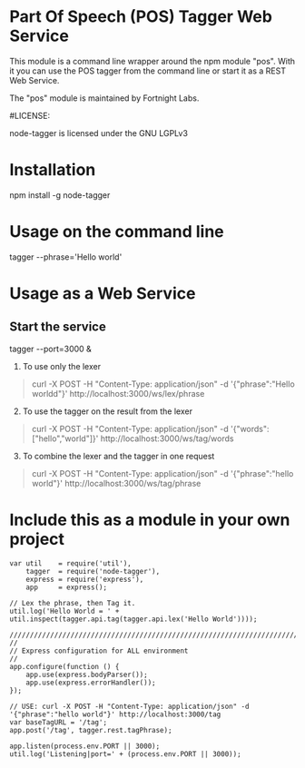 # Part Of Speech (POS) Tagger Web Service

This module is a command line wrapper around the npm module "pos". With it you
can use the POS tagger from the command line or start it as a REST Web Service.

The "pos" module  is maintained by Fortnight Labs.

#LICENSE:

node-tagger is licensed under the GNU LGPLv3


# Installation

npm install -g node-tagger

# Usage on the command line

tagger --phrase='Hello world'

# Usage as a Web Service

## Start the service
tagger --port=3000 &

1. To use only the lexer
> curl -X POST -H "Content-Type: application/json" -d '{"phrase":"Hello worldd"}' http://localhost:3000/ws/lex/phrase

2. To use the tagger on the result from the lexer
> curl -X POST -H "Content-Type: application/json" -d '{"words":["hello","world"]}' http://localhost:3000/ws/tag/words

3. To combine the lexer and the tagger in one request
> curl -X POST -H "Content-Type: application/json" -d '{"phrase":"hello world"}' http://localhost:3000/ws/tag/phrase


# Include this as a module in your own project

    var util    = require('util'),
        tagger  = require('node-tagger'),
        express = require('express'),
        app     = express();
    
    // Lex the phrase, then Tag it.
    util.log('Hello World = ' +  util.inspect(tagger.api.tag(tagger.api.lex('Hello World'))));
    
    ////////////////////////////////////////////////////////////////////////
    //
    // Express configuration for ALL environment
    //
    app.configure(function () {
        app.use(express.bodyParser());
        app.use(express.errorHandler());
    });
    
    // USE: curl -X POST -H "Content-Type: application/json" -d '{"phrase":"hello world"}' http://localhost:3000/tag
    var baseTagURL = '/tag';
    app.post('/tag', tagger.rest.tagPhrase);
    
    app.listen(process.env.PORT || 3000);
    util.log('Listening|port=' + (process.env.PORT || 3000));        


